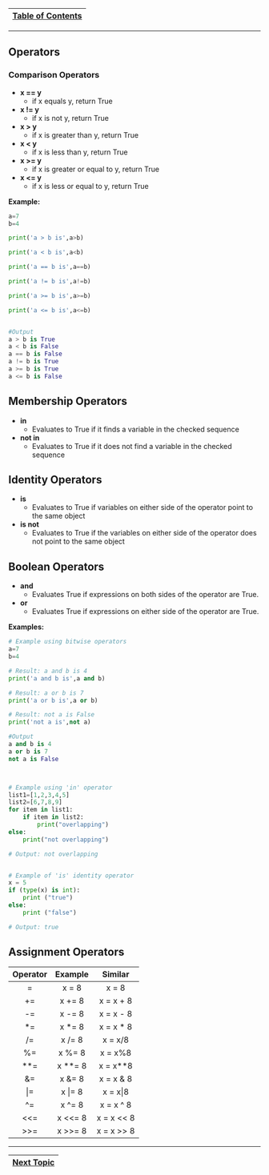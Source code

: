 |[Table of Contents](/00-Table-of-Contents.md)|
|---|

---

## Operators

### Comparison Operators

* **x == y**
  * if x equals y, return True​
* **x != y**
  * if x is not y, return True​
* **x &gt; y**
  * if x is greater than y, return True​
* **x &lt; y**
  * if x is less than y, return True​
* **x &gt;= y**
  * if x is greater or equal to y, return True​
* **x &lt;= y**
  * if x is less or equal to y, return True

**Example:**

```python
a=7
b=4

print('a > b is',a>b)

print('a < b is',a<b)

print('a == b is',a==b)

print('a != b is',a!=b)

print('a >= b is',a>=b)

print('a <= b is',a<=b)


#Output
a > b is True
a < b is False
a == b is False
a != b is True
a >= b is True
a <= b is False
```

## Membership Operators

* **in**
  * Evaluates to True if it finds a variable in the checked sequence
* **not in**
  * Evaluates to True if it does not find a variable in the checked sequence

## Identity Operators

* **is**
  * Evaluates to True if variables on either side of the operator point to the same object 
* **is not**
  * Evaluates to True if the variables on either side of the operator does not point to the same object

## Boolean Operators

* **and**
  * Evaluates True if expressions on both sides of the operator are True. 
* **or**
  * Evaluates True if expressions on either side of the operator are True.

**Examples:**

```python
# Example using bitwise operators
a=7
b=4

# Result: a and b is 4
print('a and b is',a and b)

# Result: a or b is 7
print('a or b is',a or b)

# Result: not a is False
print('not a is',not a)

#Output
a and b is 4
a or b is 7
not a is False



# Example using 'in' operator
list1=[1,2,3,4,5]
list2=[6,7,8,9]
for item in list1:
    if item in list2:
        print("overlapping")      
else:
    print("not overlapping")

# Output: not overlapping


# Example of 'is' identity operator
x = 5
if (type(x) is int):
    print ("true")
else:
    print ("false")

# Output: true
```

## Assignment Operators

| Operator | Example | Similar |
| :---: | :---: | :---: |
| = | x = 8 | x = 8 |
| += | x += 8 | x = x + 8 |
| -= | x -= 8 | x = x - 8 |
| \*= | x \*= 8 | x = x \* 8 |
| /= | x /= 8 | x = x/8 |
| %= | x %= 8 | x = x%8 |
| \*\*= | x \*\*= 8 | x = x\*\*8 |
| &= | x &= 8 | x = x & 8 |
| \|= | x \|= 8 | x = x\|8 |
| ^= | x ^= 8 | x = x ^ 8 |
| &lt;&lt;= | x &lt;&lt;= 8 | x = x &lt;&lt; 8 |
| &gt;&gt;= | x &gt;&gt;= 8 | x = x &gt;&gt; 8 |

---

|[Next Topic](/03_Flow_Control/02_io_print.md)|
|---|
